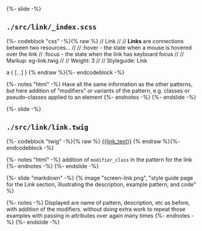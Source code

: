{%- slide -%}
<h2><code>./src/link/_index.scss</code></h2>

{%- codeblock "css" -%}{% raw %}
// Link
//
// **Links** are connections between two resources...
//
// :hover - the state when a mouse is hovered over the link
// :focus - the state when the link has keyboard focus
//
// Markup: eg-link.twig
//
// Weight: 3
//
// Styleguide: Link

a {
  [...]
}
{% endraw %}{%- endcodeblock -%}

{%- notes "html" -%}
Have all the same information as the other patterns, but here addition of "modifiers" or variants of the pattern, e.g. classes or pseudo-classes applied to an element
{%- endnotes -%}
{%- endslide -%}



{%- slide -%}
<h2><code>./src/link/link.twig</code></h2>

{%- codeblock "twig" -%}{% raw %}
<a class="text-link {{modifier_class}}" href="{{link_url}}">{{link_text}}</a>
{% endraw %}{%- endcodeblock -%}

{%- notes "html" -%}
addition of `modifier_class` in the pattern for the link
{%- endnotes -%}
{%- endslide -%}


{%- slide "markdown" -%}
{% image "screen-link.png", "style guide page for the Link section, illustrating the description, example pattern, and code" %}

{%- notes -%}
Displayed are name of pattern, description, etc as before, with addition of the modifiers. without doing extra work to repeat those examples with passing in attributes over again many times
{%- endnotes -%}
{%- endslide -%}
